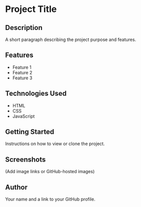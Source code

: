 # Project Title

## Description
A short paragraph describing the project purpose and features.

## Features
- Feature 1
- Feature 2
- Feature 3

## Technologies Used
- HTML
- CSS
- JavaScript

## Getting Started
Instructions on how to view or clone the project.

## Screenshots
(Add image links or GitHub-hosted images)

## Author
Your name and a link to your GitHub profile.
